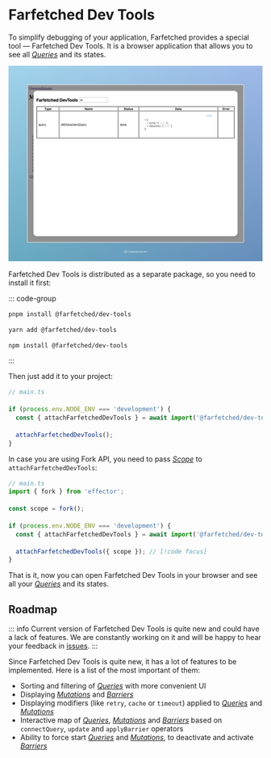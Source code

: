 # Farfetched Dev Tools

To simplify debugging of your application, Farfetched provides a special tool — Farfetched Dev Tools. It is a browser application that allows you to see all [_Queries_](/api/primitives/query) and its states.

![DevTools UI](./assets/devtools.jpeg)

Farfetched Dev Tools is distributed as a separate package, so you need to install it first:

::: code-group

```sh [pnpm]
pnpm install @farfetched/dev-tools
```

```sh [yarn]
yarn add @farfetched/dev-tools
```

```sh [npm]
npm install @farfetched/dev-tools
```

:::

Then just add it to your project:

```ts
// main.ts

if (process.env.NODE_ENV === 'development') {
  const { attachFarfetchedDevTools } = await import('@farfetched/dev-tools');

  attachFarfetchedDevTools();
}
```

In case you are using Fork API, you need to pass [_Scope_](https://effector.dev/en/api/effector/scope/) to `attachFarfetchedDevTools`:

```ts
// main.ts
import { fork } from 'effector';

const scope = fork();

if (process.env.NODE_ENV === 'development') {
  const { attachFarfetchedDevTools } = await import('@farfetched/dev-tools');

  attachFarfetchedDevTools({ scope }); // [!code focus]
}
```

That is it, now you can open Farfetched Dev Tools in your browser and see all your [_Queries_](/api/primitives/query) and its states.

## Roadmap

::: info
Current version of Farfetched Dev Tools is quite new and could have a lack of features. We are constantly working on it and will be happy to hear your feedback in [issues](https://github.com/igorkamyshev/farfetched/issues).
:::

Since Farfetched Dev Tools is quite new, it has a lot of features to be implemented. Here is a list of the most important of them:

- Sorting and filtering of [_Queries_](/api/primitives/query) with more convenient UI
- Displaying [_Mutations_](/api/primitives/mutations) and [_Barriers_](/api/primitives/barrier)
- Displaying modifiers (like `retry`, `cache` or `timeout`) applied to [_Queries_](/api/primitives/query) and [_Mutations_](/api/primitives/mutations)
- Interactive map of [_Queries_](/api/primitives/query), [_Mutations_](/api/primitives/mutations) and [_Barriers_](/api/primitives/barrier) based on `connectQuery`, `update` and `applyBarrier` operators
- Ability to force start [_Queries_](/api/primitives/query) and [_Mutations_](/api/primitives/mutations), to deactivate and activate [_Barriers_](/api/primitives/barrier)
